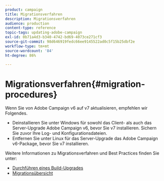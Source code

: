 ```yaml
---
product: campaign
title: Migrationsverfahren
description: Migrationsverfahren
audience: production
content-type: reference
topic-tags: updating-adobe-campaign
exl-id: 0b71a4d3-b340-4742-bd69-4073ce271cf3
source-git-commit: 98d646919fedc66ee9145522ad0c5f15b25dbf2e
workflow-type: tm+mt
source-wordcount: '84'
ht-degree: 86%

---
```


# Migrationsverfahren{#migration-procedures}

Wenn Sie von Adobe Campaign v6 auf v7 aktualisieren, empfehlen wir Folgendes.

* Deinstallieren Sie unter Windows für sowohl das Client- als auch das Server-Upgrade Adobe Campaign v6, bevor Sie v7 installieren. Sichern Sie zuvor Ihre Log- und Konfigurationsdateien.
* Entfernen Sie unter Linux für das Server-Upgrade das Adobe Campaign v6-Package, bevor Sie v7 installieren.

Weitere Informationen zu Migrationsverfahren und Best Practices finden Sie unter:

* [Durchführen eines Build-Upgrades](https://helpx.adobe.com/de/campaign/kb/acc-build-upgrade.html)
* [Migrationsübersicht](../../migration/using/about-migration.md)
